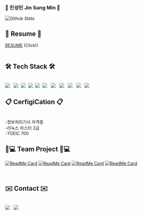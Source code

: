 ### 👋 진성민 Jin Sung Min 👋
![Github Stats](https://github-readme-stats.vercel.app/api?username=ssamea&show_icons=true&theme=dracula)
</br>

## :page_facing_up: Resume :page_facing_up:
[RESUME](https://www.notion.so/Resume-d1aa011296d445bd8d03164c677a6f1a) (Click!)
</br>
</br>

## 🛠 Tech Stack 🛠
</br>
<!-- <p align="center"> -->
<img src="https://img.shields.io/badge/Android-3DDC84?style=flat-square&logo=Android&logoColor=white"/></a> &nbsp 
<img src="https://img.shields.io/badge/Java-007396?style=flat-square&logo=Java&logoColor=white"/></a>&nbsp
<img src="https://img.shields.io/badge/Kotlin-0095D5?style=flat-square&logo=Kotlin&logoColor=white"/></a>&nbsp
<img src="https://img.shields.io/badge/Python-3766AB?style=flat-square&logo=Python&logoColor=white"/></a>&nbsp 
<img src="https://img.shields.io/badge/Firebase-FFCA28?style=flat-square&logo=Firebase&logoColor=white"/></a>&nbsp
<img src="https://img.shields.io/badge/MySQL-4479A1?style=flat-square&logo=MySQL&logoColor=white"/></a> &nbsp 
<img src="https://img.shields.io/badge/Amazon AWS-232F3E?style=flat-square&logo=Amazon%20AWS&logoColor=white"/></a> &nbsp
<img src="https://img.shields.io/badge/HTML5-E34F26?style=flat-square&logo=HTML5&logoColor=white"/></a> &nbsp
<img src="https://img.shields.io/badge/CSS3-1572B6?style=flat-square&logo=CSS3&logoColor=white"/></a> &nbsp
<img src="https://img.shields.io/badge/JavaScript-F7DF1E?style=flat-square&logo=JavaScript&logoColor=white"/></a> &nbsp
<img src="https://img.shields.io/badge/Node.js-339933?style=flat-square&logo=Node.js&logoColor=white"/></a> &nbsp
<!-- </p> -->

</br>

## :clipboard: CerfigiCation  :clipboard:
<!--<h3 align="center"> :clipboard: CerfigiCation  :clipboard: </b></h3> -->
</br>
<!-- <p align="center"> -->
 -정보처리기사 자격증 </br>
 -리눅스 마스터 2급 </br>
 -TOEIC 700
<!-- </p> -->

</br>

## 👨💻 Team Project 👨💻
<!-- <h3 align="center"><b>👨💻 Team Project 👨💻</b></h3>-->
<!-- <p align="center"> -->
[![ReadMe Card](https://github-readme-stats.vercel.app/api/pin/?username=ssamea&repo=health-care&theme=dracula)](https://github.com/ssamea/health-care)
[![ReadMe Card](https://github-readme-stats.vercel.app/api/pin/?username=ssamea&repo=KPU_Mobile&theme=dracula)](https://github.com/ssamea/KPU_Mobile)
[![ReadMe Card](https://github-readme-stats.vercel.app/api/pin/?username=ssamea&repo=KPU_graduationWork&theme=dracula)](https://github.com/ssamea/KPU_graduationWork)
[![ReadMe Card](https://github-readme-stats.vercel.app/api/pin/?username=ssamea&repo=MovieInfoApp_Kotlin&theme=dracula)](https://github.com/ssamea/MovieInfoApp_Kotlin)
<!-- </p>-->
</br>

## :envelope: Contact :envelope:
<!--<h3 align="center"> :envelope: Contact :envelope: </b></h3> -->

</br>
<!-- <p align="center"> -->
<A href="mailto:wlstjdals3@gmail.com"><img src="https://img.shields.io/badge/Gmail-EA4335?style=flat-square&logo=Gmail&logoColor=white"/></a> &nbsp 
<a href="https://ssameaho94.tistory.com/"/><img src="https://img.shields.io/badge/Tistory-EA4335?style=flat-square&logo=FF4785&logoColor=white"/></a> &nbsp 
<!-- </p>-->
 
